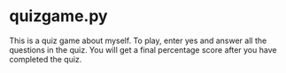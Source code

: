 # quizgame.py
This is a quiz game about myself.
To play, enter yes and answer all the questions in the quiz. 
You will get a final percentage score after you have completed the quiz. 
